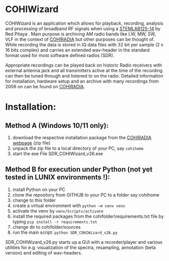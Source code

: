 # COHIWizard

COHIWizard is an application which allows for playback, recording, analysis and processing of broadband RF signals when using a [STEMLAB125-14](https://redpitaya.com/de/stemlab-125-14/) by Red Pitaya . Main purpose is archiving AM radio bands like LW, MW, SW, VLF in the context of [COHIRADIA](https://www.radiomuseum.org/dsp_cohiradia.cfm) but other purposes can be thought of. While recording the data is stored in IQ data files with 32 bit per sample (2 x 16 bits complex) and carries an extended wav-header in the standard format used for most software defined radios (SDR). 

Appropriate recordings can be played back on historic Radio receivers with external antenna jack and all transmitters active at the time of the recording can then be tuned through and listened to on the radio. Detailed information for installation, hardware setup and an archive with many recordings from 2006 on can be found on [COHIRADIA](https://www.radiomuseum.org/dsp_cohiradia.cfm).

# Installation:

## Method A (Windows 10/11 only): 

1) download the respective installation package from the [COHIRADIA webpage](https://www.radiomuseum.org/dsp_cohiradia.cfm) (zip file)
2) unpack the zip file to a local directory of your PC, say `cohihome`
3) start the exe File SDR_COHIWizard_v26.exe

## Method B for execution under Python (not yet tested in LUNIX environments !): 

1) install Python on your PC
2) clone the repository from GITHUB to your PC to a folder say cohihome
3) change to this folder
4) create a virtual environment with `python –m venv venv`
5) activate the venv by `venv/Scripts/activate`
6) install the required packages from the cohifolder\requirements.txt file by typing `pip install -r requirements.txt`
7) change dir to cohifolder/sources
7) run the main script: `python SDR_COHIWizard_v26.py`

SDR_COHIWizard_v26.py starts up a GUI with a recorder/player and various utilities for e.g. visualization of the spectra, resampling, annotation (beta version) and editing of wav-headers.
